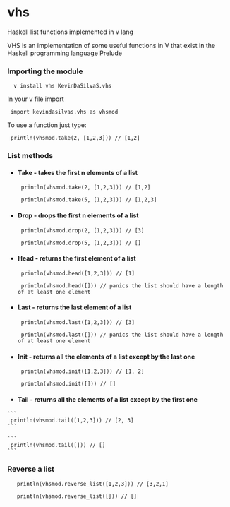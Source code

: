 # vhs
Haskell list functions implemented in v lang 

VHS is an implementation of some useful functions in V that exist in the Haskell programming language Prelude

### Importing the module
```
  v install vhs KevinDaSilvaS.vhs
```
In your v file import 
```
 import kevindasilvas.vhs as vhsmod
```
To use a function just type:
```
 println(vhsmod.take(2, [1,2,3])) // [1,2]
```

### List methods
  - #### Take - takes the first n elements of a list
    ```
     println(vhsmod.take(2, [1,2,3])) // [1,2]
    ```
    
    ```
     println(vhsmod.take(5, [1,2,3])) // [1,2,3]
    ```
  - #### Drop - drops the first n elements of a list
    ```
     println(vhsmod.drop(2, [1,2,3])) // [3]
    ```
    
    ```
     println(vhsmod.drop(5, [1,2,3])) // []
    ```
  - #### Head - returns the first element of a list
    ```
     println(vhsmod.head([1,2,3])) // [1]
    ```
    
    ```
     println(vhsmod.head([])) // panics the list should have a length of at least one element
    ```
  - #### Last - returns the last element of a list
    ```
     println(vhsmod.last([1,2,3])) // [3]
    ```
    
    ```
     println(vhsmod.last([])) // panics the list should have a length of at least one element
    ```
  - #### Init - returns all the elements of a list except by the last one
    ```
     println(vhsmod.init([1,2,3])) // [1, 2]
    ```
    
    ```
     println(vhsmod.init([])) // []
    ```
    
   - #### Tail - returns all the elements of a list except by the first one
    ```
     println(vhsmod.tail([1,2,3])) // [2, 3]
    ```
    
    ```
     println(vhsmod.tail([])) // []
    ```
### Reverse a list
```
   println(vhsmod.reverse_list([1,2,3])) // [3,2,1]
```
```
   println(vhsmod.reverse_list([])) // []
```

 
